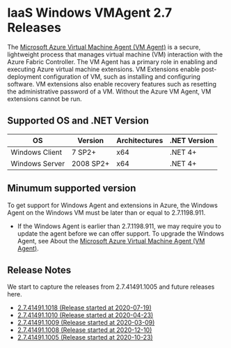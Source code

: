 # IaaS Windows VMAgent 2.7 Releases

The [Microsoft Azure Virtual Machine Agent (VM Agent)](https://docs.microsoft.com/en-us/azure/virtual-machines/extensions/agent-windows) is a secure, lightweight process that manages virtual machine (VM) interaction with the Azure Fabric Controller. The VM Agent has a primary role in enabling and executing Azure virtual machine extensions. VM Extensions enable post-deployment configuration of VM, such as installing and configuring software. VM extensions also enable recovery features such as resetting the administrative password of a VM. Without the Azure VM Agent, VM extensions cannot be run.


## Supported OS and .NET Version

OS                                    | Version                 | Architectures | .NET Version  
--------------------------------------|-------------------------|-------------- |------------------
Windows Client                        | 7 SP2+                  | x64           | .NET 4+  
Windows Server                        | 2008 SP2+               | x64           | .NET 4+


## Minumum supported version

To get support for Windows Agent and extensions in Azure, the Windows Agent on the Windows VM must be later than or equal to 2.7.1198.911.
* If the Windows Agent is earlier than 2.7.1198.911, we may require you to update the agent before we can offer support. To upgrade the Windows Agent, see About the [Microsoft Azure Virtual Machine Agent (VM Agent)](https://docs.microsoft.com/en-us/azure/virtual-machines/extensions/agent-windows).


## Release Notes

We start to capture the releases from 2.7.41491.1005 and future releases here.

* [2.7.41491.1018 (Release started at 2020-07-19)](https://github.com/Azure/WindowsVMAgent/releases/tag/2.7.41491.1018)
* [2.7.41491.1010 (Release started at 2020-04-23)](https://github.com/Azure/WindowsVMAgent/releases/tag/2.7.41491.1010)
* [2.7.41491.1009 (Release started at 2020-03-09)](https://github.com/Azure/WindowsVMAgent/releases/tag/2.7.41491.1009)
* [2.7.41491.1008 (Release started at 2020-12-10)](https://github.com/Azure/WindowsVMAgent/releases/tag/2.7.41491.1008)
* [2.7.41491.1005 (Release started at 2020-10-23)](https://github.com/Azure/WindowsVMAgent/releases/tag/2.7.41491.1005)
